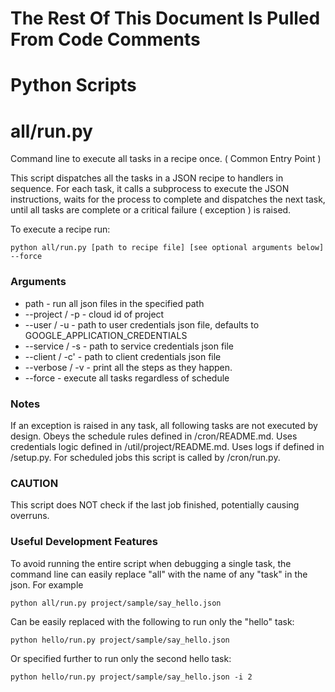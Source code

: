# The Rest Of This Document Is Pulled From Code Comments


# Python Scripts


# all/run.py

 Command line to execute all tasks in a recipe once. ( Common Entry Point )

This script dispatches all the tasks in a JSON recipe to handlers in sequence.
For each task, it calls a subprocess to execute the JSON instructions, waits
for the process to complete and dispatches the next task, until all tasks are 
complete or a critical failure ( exception ) is raised.

To execute a recipe run:

`python all/run.py [path to recipe file] [see optional arguments below] --force`

### Arguments

- path - run all json files in the specified path
- --project / -p - cloud id of project
- --user / -u - path to user credentials json file, defaults to GOOGLE_APPLICATION_CREDENTIALS
- --service / -s - path to service credentials json file
- --client / -c' - path to client credentials json file
- --verbose / -v - print all the steps as they happen.
- --force - execute all tasks regardless of schedule

### Notes

If an exception is raised in any task, all following tasks are not executed by design.
Obeys the schedule rules defined in /cron/README.md.
Uses credentials logic defined in /util/project/README.md.
Uses logs if defined in /setup.py.
For scheduled jobs this script is called by /cron/run.py.

### CAUTION

This script does NOT check if the last job finished, potentially causing overruns.

### Useful Development Features

To avoid running the entire script when debugging a single task, the command line 
can easily replace "all" with the name of any "task" in the json.  For example

`python all/run.py project/sample/say_hello.json`

Can be easily replaced with the following to run only the "hello" task:

`python hello/run.py project/sample/say_hello.json`

Or specified further to run only the second hello task:

`python hello/run.py project/sample/say_hello.json -i 2`


